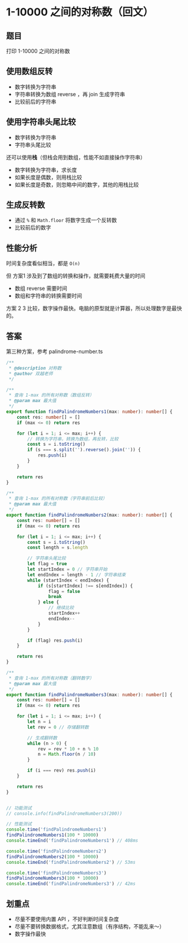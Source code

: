 # 1-10000 之间的对称数（回文）

## 题目

打印 1-10000 之间的对称数

## 使用数组反转

- 数字转换为字符串
- 字符串转换为数组 reverse ，再 join 生成字符串
- 比较前后的字符串

## 使用字符串头尾比较

- 数字转换为字符串
- 字符串头尾比较

还可以使用**栈**（但栈会用到数组，性能不如直接操作字符串）
- 数字转换为字符串，求长度
- 如果长度是偶数，则用栈比较
- 如果长度是奇数，则忽略中间的数字，其他的用栈比较

## 生成反转数

- 通过 `%` 和 `Math.floor` 将数字生成一个反转数
- 比较前后的数字

## 性能分析

时间复杂度看似相当，都是 `O(n)`

但 方案1 涉及到了数组的转换和操作，就需要耗费大量的时间
- 数组 reverse 需要时间
- 数组和字符串的转换需要时间

方案 2 3 比较，数字操作最快。电脑的原型就是计算器，所以处理数字是最快的。

## 答案

第三种方案，参考 palindrome-number.ts

```ts
/**
 * @description 对称数
 * @author 双越老师
 */

/**
 * 查询 1-max 的所有对称数（数组反转）
 * @param max 最大值
 */
export function findPalindromeNumbers1(max: number): number[] {
    const res: number[] = []
    if (max <= 0) return res

    for (let i = 1; i <= max; i++) {
        // 转换为字符串，转换为数组，再反转，比较
        const s = i.toString()
        if (s === s.split('').reverse().join('')) {
            res.push(i)
        }
    }

    return res
}

/**
 * 查询 1-max 的所有对称数（字符串前后比较）
 * @param max 最大值
 */
export function findPalindromeNumbers2(max: number): number[] {
    const res: number[] = []
    if (max <= 0) return res

    for (let i = 1; i <= max; i++) {
        const s = i.toString()
        const length = s.length

        // 字符串头尾比较
        let flag = true
        let startIndex = 0 // 字符串开始
        let endIndex = length - 1 // 字符串结束
        while (startIndex < endIndex) {
            if (s[startIndex] !== s[endIndex]) {
                flag = false
                break
            } else {
                // 继续比较
                startIndex++
                endIndex--
            }
        }

        if (flag) res.push(i)
    }

    return res
}

/**
 * 查询 1-max 的所有对称数（翻转数字）
 * @param max 最大值
 */
export function findPalindromeNumbers3(max: number): number[] {
    const res: number[] = []
    if (max <= 0) return res

    for (let i = 1; i <= max; i++) {
        let n = i
        let rev = 0 // 存储翻转数

        // 生成翻转数
        while (n > 0) {
            rev = rev * 10 + n % 10
            n = Math.floor(n / 10)
        }

        if (i === rev) res.push(i)
    }

    return res
}


// 功能测试
// console.info(findPalindromeNumbers3(200))

// 性能测试
console.time('findPalindromeNumbers1')
findPalindromeNumbers1(100 * 10000)
console.timeEnd('findPalindromeNumbers1') // 408ms

console.time('findPalindromeNumbers2')
findPalindromeNumbers2(100 * 10000)
console.timeEnd('findPalindromeNumbers2') // 53ms

console.time('findPalindromeNumbers3')
findPalindromeNumbers3(100 * 10000)
console.timeEnd('findPalindromeNumbers3') // 42ms
```

## 划重点

- 尽量不要使用内置 API ，不好判断时间复杂度
- 尽量不要转换数据格式，尤其注意数组（有序结构，不能乱来～）
- 数字操作最快
